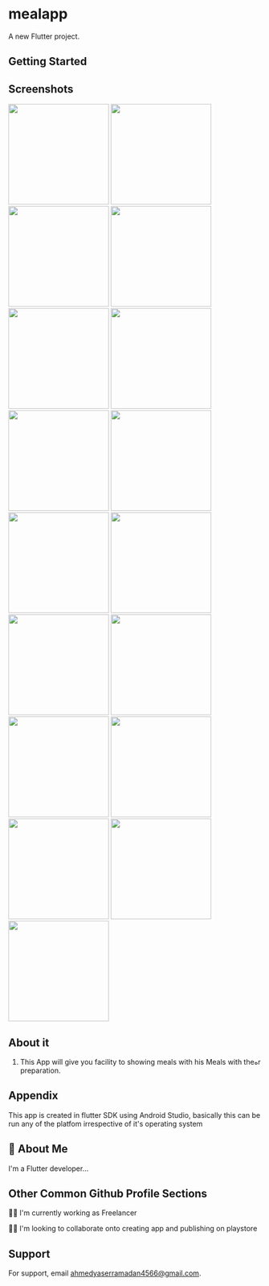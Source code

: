 # mealapp

A new Flutter project.

## Getting Started

## Screenshots
<img src="https://github.com/ahmedyaser12/meal_app/assets/129339360/4fb793c4-7553-4c29-8da9-338e9b8f02ad)" width="200">
<img src="https://github.com/ahmedyaser12/meal_app/assets/129339360/fd358270-fc17-4c3b-a5ca-aeb330d54758)" width="200">
<img src="https://github.com/ahmedyaser12/meal_app/assets/129339360/16646d48-aa71-463a-b916-cc740cd66a70)" width="200">
<img src="https://github.com/ahmedyaser12/meal_app/assets/129339360/8ee5e653-9e40-49c3-81dc-2388408bd00e)" width="200">
<img src="https://github.com/ahmedyaser12/meal_app/assets/129339360/44819e54-764d-422c-906e-86ed7942a21e)" width="200">
<img src="https://github.com/ahmedyaser12/meal_app/assets/129339360/549875e3-9bfb-4238-9816-087832951ce1)" width="200">
<img src="https://github.com/ahmedyaser12/meal_app/assets/129339360/0f8c40e1-fedd-49e0-8ce1-1f91d02bfda4)" width="200">
<img src="https://github.com/ahmedyaser12/meal_app/assets/129339360/c82531e8-f56c-4599-b227-d88e3b6cd75e)" width="200">
<img src="https://github.com/ahmedyaser12/meal_app/assets/129339360/1e186b80-997c-4c21-a179-4bb63cf967a4)" width="200">
<img src="https://github.com/ahmedyaser12/meal_app/assets/129339360/6fbf00a5-ec0f-4999-b346-3390d113786b)" width="200">
<img src="https://github.com/ahmedyaser12/meal_app/assets/129339360/ad618d69-b61f-4fea-9c77-e24dea54f500)" width="200">
<img src="https://github.com/ahmedyaser12/meal_app/assets/129339360/c46f16cf-cc26-42d8-a778-21d0a1aff88e)" width="200">
<img src="https://github.com/ahmedyaser12/meal_app/assets/129339360/25a4de98-1589-445d-883e-d6fc950d788b" width="200">
<img src="https://github.com/ahmedyaser12/meal_app/assets/129339360/297c6bb2-ad54-4465-a481-bd1c2e586ea3" width="200">
<img src="https://github.com/ahmedyaser12/meal_app/assets/129339360/4cfa8111-2dc3-4219-8cba-3766d8ac350d" width="200">
<img src="https://github.com/ahmedyaser12/meal_app/assets/129339360/5f5926f4-35e8-4843-acad-eafe600d15c6" width="200">
<img src="https://github.com/ahmedyaser12/meal_app/assets/129339360/6593bdfe-4452-4164-87d5-0e35ac5b2938" width="200">
































## About it
 1) This App will give you facility to showing meals with his Meals with theهr preparation.

















## Appendix

This app is created in flutter SDK using Android Studio, basically this can be run any of the platfom irrespective of it's operating system 


## 🚀 About Me
I'm a Flutter  developer...


## Other Common Github Profile Sections
👩‍💻 I'm currently working as Freelancer

👯‍♀️ I'm looking to collaborate onto creating app and publishing on playstore


## Support

For support, email ahmedyaserramadan4566@gmail.com.

